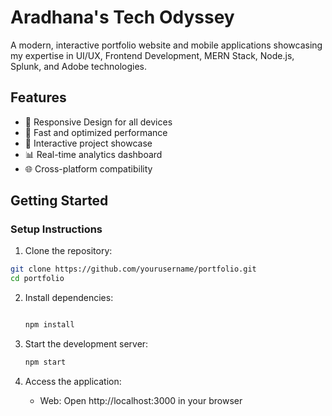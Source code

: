 # Aradhana's Tech Odyssey

A modern, interactive portfolio website and mobile applications showcasing my expertise in UI/UX, Frontend Development, MERN Stack, Node.js, Splunk, and Adobe technologies.

## Features

- 🎨 Responsive Design for all devices
- 🚀 Fast and optimized performance
- 🎯 Interactive project showcase
- 📊 Real-time analytics dashboard
- 🌐 Cross-platform compatibility



## Getting Started


### Setup Instructions

1. Clone the repository:
```bash
git clone https://github.com/yourusername/portfolio.git
cd portfolio
```

2. Install dependencies:
   ```bash
   
   npm install


3. Start the development server:
   ```bash
   npm start
   ```

4. Access the application:
   - Web: Open http://localhost:3000 in your browser
